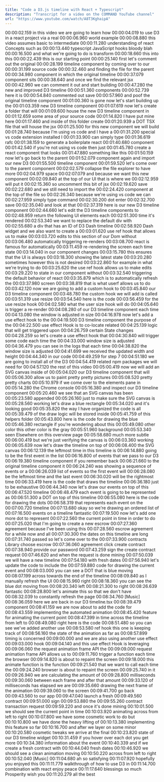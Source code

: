 ```yaml
---
title: "Code a D3.js timeline with React + Typescript"
description: "Transcript for a video on the COMMAND YouTube channel"
url: "https://www.youtube.com/watch/A8T3KghaipA"
---
```


00:00:02.159 in this video we are going to learn how
00:00:04.019 to use D3 in a react project via a real
00:00:06.960 world example
00:00:08.880 this video assumes basic to intermediate
00:00:11.280 understanding of react Concepts such as
00:00:13.440 typescript JavaScript hooks bloody blah
00:00:16.500 and what we're going to do is transform
00:00:18.660 this into this
00:00:22.439 this is our starting point
00:00:25.140 first let's comment out the original
00:00:28.199 timeline component by coming over to our
00:00:31.199 source code
00:00:32.460 and finding the file for the parent
00:00:34.980 component in which the original timeline
00:00:37.079 component sits
00:00:38.640 and once we find the relevant jsx
00:00:42.960 we can comment it out and start building
00:00:47.280 the new and improved D3 timeline
00:00:51.360 components
00:00:52.739 here it is
00:00:54.840 commented out save
00:00:57.960 and poof the original timeline component
00:01:00.360 is gone now let's start building up the
00:01:03.359 new D3 timeline component
00:01:07.619 now let's create a folder that will
00:01:09.600 house the new D3 timeline component in
00:01:12.659 some area of your source code
00:01:14.820 I have put mine here
00:01:17.460 and inside of this folder create
00:01:20.939 a DOT TSX file that will house the jsx
00:01:25.500 for this new component we will build
00:01:28.740 because I'm using vs code and I have a
00:01:31.200 special vs code extension installed I
00:01:33.900 can simply type
00:01:36.619 rafc
00:01:38.159 to generate a boilerplate react
00:01:40.680 component
00:01:42.540 if you're not using vs code then just
00:01:45.780 create a react component that looks
00:01:47.880 something like this
00:01:50.159 now let's go back to the parent
00:01:52.079 component again and import our new D3
00:01:55.500 timeline component
00:01:59.520 let's come over to the parent component
00:02:02.579 collapse the file explorer to have more
00:02:04.979 space
00:02:07.079 and because we want this new component
00:02:09.840 at the top of our UI that is where we
00:02:12.959 will put it
00:02:15.360 so uncomment this bit of jsx
00:02:19.620 save
00:02:22.680 and we still need to import the
00:02:24.420 component at the top of the file so
00:02:26.340 because we're using vs code we can
00:02:27.959 simply type command
00:02:30.200 dot enter
00:02:32.700 save
00:02:35.040 and look at that
00:02:37.319 here is our new D3 timeline component
00:02:44.660 let's edit the D3 timeline components to
00:02:48.959 return the following UI elements each
00:02:51.300 time it's rendered
00:02:53.340 we want to replace the default div with
00:02:55.680 a div that has an ID of D3 Dash timeline
00:02:58.920 Dash widget and we also want to create a
00:03:01.620 use ref hook that allows us to make
00:03:03.720 edits to this section of our Dom without
00:03:06.480 automatically triggering re-renders
00:03:08.700 react is famous for automatically
00:03:11.459 re-rendering the screen each time state
00:03:14.040 in our component changes
00:03:15.780 this ensures that the UI is always
00:03:18.300 showing the latest state
00:03:20.280 sometimes however this is not desired
00:03:22.860 for example in what we're trying to do
00:03:25.620 the use ref hook allows us to make edits
00:03:29.220 to state in our component without
00:03:32.540 triggering the default behavior of react
00:03:35.879 which is to automatically refresh the
00:03:37.980 screen
00:03:38.819 that is what userf allows us to do
00:03:42.120 now we are going to add a custom hook to
00:03:45.840 our D3 timeline component
00:03:48.780 the custom hook we will add is called
00:03:51.319 use resize
00:03:54.540 here is the code
00:03:56.459 for the use resize hook
00:04:02.580 what the user size hook will do
00:04:05.640 is trigger a re-render
00:04:08.280 of our D3 timeline component each time
00:04:13.080 the window is adjusted in size
00:04:16.978 now let's add a use effect hook to the
00:04:19.500 D3 timeline component the purpose of the
00:04:22.500 use effect Hook is to co-locate related
00:04:25.139 logic that will get triggered upon
00:04:26.759 certain State changes
00:04:28.259 so let's create a use effect hook that
00:04:30.840 will trigger some code each time the
00:04:33.000 window size is adjusted
00:04:36.479 you can see in the logs that each time
00:04:38.820 the window size is adjusted
00:04:41.699 we received the updated width and height
00:04:44.340 in our code
00:04:49.259 for step 7
00:04:51.180 we are going to install all of the D3
00:04:54.419 related npm packages we will need for
00:04:57.120 the rest of this video
00:05:00.419 now we will add an SVG canvas inside of
00:05:04.020 our D3 timeline component that will
00:05:06.300 allow us to paint pretty pretty pictures
00:05:08.520 pretty pretty charts
00:05:10.979 if we come over to the elements pane in
00:05:14.280 the Chrome console
00:05:16.380 and inspect our D3 timeline component
00:05:20.460 we see that an SVG canvas has been
00:05:23.580 appended
00:05:26.160 just to make sure the SVG canvas is
00:05:28.560 working let's draw a blue rectangle
00:05:34.020 and it's looking good
00:05:35.820 the way I have organized the code is all
00:05:39.479 of the draw logic will be stored inside
00:05:41.759 of this helpers folder
00:05:43.800 here is the code for drawing the blue
00:05:46.380 rectangle if you're wondering about this
00:05:49.080 other color this other color is the gray
00:05:51.960 background
00:05:53.340 seen Elsewhere on this overview page
00:05:58.680 much more subtle
00:06:00.419 but we're just verifying the canvas is
00:06:03.360 working
00:06:05.639 now let's draw the timeline on top of
00:06:08.400 the SVG canvas
00:06:12.139 the leftmost time in this timeline is
00:06:14.880 going to be the first event in the list
00:06:16.800 of events that we pass to our D3
00:06:19.380 timeline component if you remember back
00:06:21.660 to the original timeline component it
00:06:24.240 was showing a sequence of events or a
00:06:26.039 list of events so the first event will
00:06:28.080 be the leftmost time and the last event
00:06:30.020 will be the rightmost time
00:06:33.419 here is the code that draws the timeline
00:06:36.180 just to be exhaustive
00:06:44.340 now let's draw our events on top of this
00:06:47.520 timeline
00:06:48.479 each event is going to be represented as
00:06:51.300 a DOT on top of this timeline
00:06:55.080 here is the code for drawing the dots
00:06:58.319 that represents each event on the
00:07:00.720 timeline
00:07:13.680 okay so we're drawing an ordered list of
00:07:16.500 events on a timeline fantastic
00:07:19.500 now let's add one more dot to represent
00:07:22.560 the current point in time in order to do
00:07:25.020 that I'm going to create a new escrow
00:07:27.360 agreement because I've been using this
00:07:28.560 escrow agreement for a while now and all
00:07:30.300 the dates on this timeline are long
00:07:31.740 passed so let's come over to the
00:07:33.900 contracts Library choose escrow
00:07:36.060 agreement click create contract
00:07:38.940 provide our password
00:07:43.259 sign the create contract request
00:07:46.620 and when the request is done mining
00:07:50.039 we will have a new timeline
00:07:54.180 with fresh dates
00:07:56.940 let's update the code to include the
00:07:59.880 code for drawing the current event and
00:08:03.000 you can see a DOT that is blue moving
00:08:07.199 across towards the end of the timeline
00:08:09.840 as I manually refresh the UI
00:08:15.960 right
00:08:18.360 you can see the blue dot moving from
00:08:20.340 left
00:08:21.300 to right
00:08:26.639 fantastic
00:08:28.800 let's animate this so that we don't have
00:08:32.039 to constantly refresh the page
00:08:34.760 [Music]
00:08:36.059 here we are back in our D3 timeline.tsx
00:08:39.479 component
00:08:41.159 we are now about to add the code for
00:08:43.559 implementing the automated animation
00:08:45.420 feature for animating the current point
00:08:47.399 in time across the timeline from left to
00:08:49.080 right here is the code
00:08:51.480 so you can see we've added another use
00:08:53.580 ref hook this one is keeping track of
00:08:56.160 the state of the animation as far as
00:08:57.899 timing is concerned
00:09:00.000 and we are also using another use effect
00:09:03.000 hook
00:09:04.140 and this use effect Hook is leveraging
00:09:06.060 the request animation frame API the
00:09:09.000 request animation frame API allows us to
00:09:11.760 trigger a function each time the browser
00:09:14.820 is about to repaint the screen
00:09:18.000 this animate function is the function
00:09:21.540 that we want to call each time the
00:09:24.240 browser is about to repaint the screen
00:09:25.740 in it
00:09:26.940 we are calculating the amount of
00:09:28.800 milliseconds
00:09:30.060 between each frame and after that amount
00:09:33.120 of milliseconds has elapsed we are
00:09:35.660 drawing the next frame of the animation
00:09:39.060 to the screen
00:09:41.700 go back
00:09:43.560 to our app
00:09:47.040 launch a fresh
00:09:49.560 contract
00:09:51.000 sign
00:09:53.880 the
00:09:55.260 contract transaction request
00:09:59.220 and once it's done mining
00:10:01.500 we should see the current point in time
00:10:03.920 animating across from left to right
00:10:07.800 we have some cosmetic work to do but
00:10:10.800 we have done the heavy lifting of
00:10:13.380 implementing this feature so far
00:10:16.700 and after we layer on some minor
00:10:20.580 cosmetic tweaks we arrive at the final
00:10:23.820 state of our D3 timeline widget
00:10:31.459 if you hover over each dot you get more
00:10:34.380 information about the event
00:10:40.339 and if we create a fresh contract with
00:10:44.040 fresh dates
00:10:46.920 we should see a clean animation moving
00:10:50.220 across from left to right
00:10:52.040 [Music]
00:11:04.680 ah so satisfying
00:11:07.920 hopefully you enjoyed this
00:11:11.779 walkthrough of how to use D3 in
00:11:14.700 combination with react enjoy peace
00:11:17.640 blessings so much Prosperity wish you
00:11:20.279 all the best

